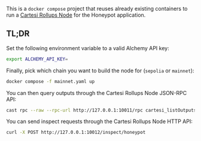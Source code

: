 This is a `docker compose` project that reuses already existing containers to run a [Cartesi Rollups Node] for the Honeypot application.

[Cartesi Rollups Node]: https://github.com/cartesi/rollups-node

## TL;DR

Set the following environment variable to a valid Alchemy API key:

```sh
export ALCHEMY_API_KEY=
```

Finally, pick which chain you want to build the node for (`sepolia` or `mainnet`):

```sh
docker compose -f mainnet.yaml up
```

You can then query outputs through the Cartesi Rollups Node JSON-RPC API:

```sh
cast rpc --raw --rpc-url http://127.0.0.1:10011/rpc cartesi_listOutputs '{ "application": "honeypot" }'
```

You can send inspect requests through the Cartesi Rollups Node HTTP API:

```sh
curl -X POST http://127.0.0.1:10012/inspect/honeypot
```

